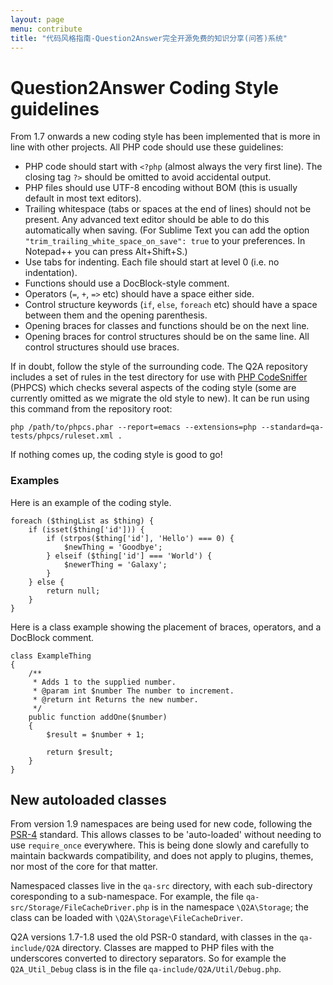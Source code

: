 ```yaml
---
layout: page
menu: contribute
title: "代码风格指南-Question2Answer完全开源免费的知识分享(问答)系统"
---
```


# Question2Answer Coding Style guidelines

From 1.7 onwards a new coding style has been implemented that is more in line with other projects. All PHP code should use these guidelines:

- PHP code should start with `<?php` (almost always the very first line). The closing tag `?>` should be omitted to avoid accidental output.
- PHP files should use UTF-8 encoding without BOM (this is usually default in most text editors).
- Trailing whitespace (tabs or spaces at the end of lines) should not be present. Any advanced text editor should be able to do this automatically when saving. (For Sublime Text you can add the option `"trim_trailing_white_space_on_save": true` to your preferences. In Notepad++ you can press Alt+Shift+S.)
- Use tabs for indenting. Each file should start at level 0 (i.e. no indentation).
- Functions should use a DocBlock-style comment.
- Operators (`=`, `+`, `=>` etc) should have a space either side.
- Control structure keywords (`if`, `else`, `foreach` etc) should have a space between them and the opening parenthesis.
- Opening braces for classes and functions should be on the next line.
- Opening braces for control structures should be on the same line. All control structures should use braces.

If in doubt, follow the style of the surrounding code. The Q2A repository includes a set of rules in the test directory for use with [PHP CodeSniffer](https://github.com/squizlabs/PHP_CodeSniffer) (PHPCS) which checks several aspects of the coding style (some are currently omitted as we migrate the old style to new). It can be run using this command from the repository root:

	php /path/to/phpcs.phar --report=emacs --extensions=php --standard=qa-tests/phpcs/ruleset.xml .

If nothing comes up, the coding style is good to go!


### Examples

Here is an example of the coding style.

```php?start_inline=1
foreach ($thingList as $thing) {
	if (isset($thing['id'])) {
		if (strpos($thing['id'], 'Hello') === 0) {
			$newThing = 'Goodbye';
		} elseif ($thing['id'] === 'World') {
			$newerThing = 'Galaxy';
		}
	} else {
		return null;
	}
}
```

Here is a class example showing the placement of braces, operators, and a DocBlock comment.

```php?start_inline=1
class ExampleThing
{
	/**
	 * Adds 1 to the supplied number.
	 * @param int $number The number to increment.
	 * @return int Returns the new number.
	 */
	public function addOne($number)
	{
		$result = $number + 1;

		return $result;
	}
}
```


## New autoloaded classes

From version 1.9 namespaces are being used for new code, following the [PSR-4](https://www.php-fig.org/psr/psr-4/) standard. This allows classes to be 'auto-loaded' without needing to use `require_once` everywhere. This is being done slowly and carefully to maintain backwards compatibility, and does not apply to plugins, themes, nor most of the core for that matter.

Namespaced classes live in the `qa-src` directory, with each sub-directory coresponding to a sub-namespace. For example, the file `qa-src/Storage/FileCacheDriver.php` is in the namespace `\Q2A\Storage`; the class can be loaded with `\Q2A\Storage\FileCacheDriver`.

Q2A versions 1.7-1.8 used the old PSR-0 standard, with classes in the `qa-include/Q2A` directory. Classes are mapped to PHP files with the underscores converted to directory separators. So for example the `Q2A_Util_Debug` class is in the file `qa-include/Q2A/Util/Debug.php`.
